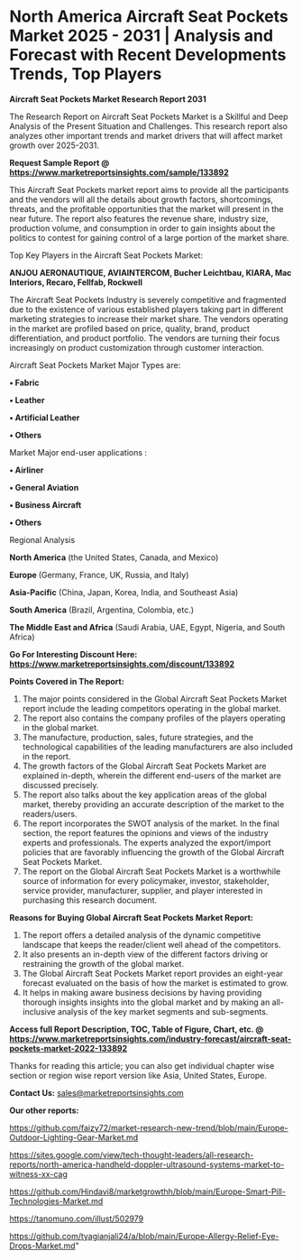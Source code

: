 # North America Aircraft Seat Pockets Market 2025 - 2031 | Analysis and Forecast with Recent Developments Trends, Top Players

<strong>Aircraft Seat Pockets Market Research Report 2031</strong>

The Research Report on Aircraft Seat Pockets Market is a Skillful and Deep Analysis of the Present Situation and Challenges. This research report also analyzes other important trends and market drivers that will affect market growth over 2025-2031.

<strong>Request Sample Report @ <a href=https://www.marketreportsinsights.com/sample/133892>https://www.marketreportsinsights.com/sample/133892</a></strong>

This Aircraft Seat Pockets market report aims to provide all the participants and the vendors will all the details about growth factors, shortcomings, threats, and the profitable opportunities that the market will present in the near future. The report also features the revenue share, industry size, production volume, and consumption in order to gain insights about the politics to contest for gaining control of a large portion of the market share.

Top Key Players in the Aircraft Seat Pockets Market:

<strong>ANJOU AERONAUTIQUE, AVIAINTERCOM, Bucher Leichtbau, KIARA, Mac Interiors, Recaro, Fellfab, Rockwell</strong>

The Aircraft Seat Pockets Industry is severely competitive and fragmented due to the existence of various established players taking part in different marketing strategies to increase their market share. The vendors operating in the market are profiled based on price, quality, brand, product differentiation, and product portfolio. The vendors are turning their focus increasingly on product customization through customer interaction.

Aircraft Seat Pockets Market Major Types are:

<strong>• Fabric

• Leather

• Artificial Leather

• Others</strong>

Market Major end-user applications :

<strong>• Airliner

• General Aviation

• Business Aircraft

• Others</strong>

Regional Analysis

</u><strong><b>North America</b></strong> (the United States, Canada, and Mexico)

<strong><b>Europe </b></strong>(Germany, France, UK, Russia, and Italy)

<strong><b>Asia-Pacific</b></strong> (China, Japan, Korea, India, and Southeast Asia)

<strong><b>South America</b></strong> (Brazil, Argentina, Colombia, etc.)

<strong><b>The Middle East and Africa</b></strong> (Saudi Arabia, UAE, Egypt, Nigeria, and South Africa)

<strong>Go For Interesting Discount Here: <a href=https://www.marketreportsinsights.com/discount/133892>https://www.marketreportsinsights.com/discount/133892</a></strong>

<strong>Points Covered in The Report:</strong>
<ol>
  <li>The major points considered in the Global Aircraft Seat Pockets Market report include the leading competitors operating in the global market.</li>
  <li>The report also contains the company profiles of the players operating in the global market.</li>
  <li>The manufacture, production, sales, future strategies, and the technological capabilities of the leading manufacturers are also included in the report.</li>
  <li>The growth factors of the Global Aircraft Seat Pockets Market are explained in-depth, wherein the different end-users of the market are discussed precisely.</li>
  <li>The report also talks about the key application areas of the global market, thereby providing an accurate description of the market to the readers/users.</li>
  <li>The report incorporates the SWOT analysis of the market. In the final section, the report features the opinions and views of the industry experts and professionals. The experts analyzed the export/import policies that are favorably influencing the growth of the Global Aircraft Seat Pockets Market.</li>
  <li>The report on the Global Aircraft Seat Pockets Market is a worthwhile source of information for every policymaker, investor, stakeholder, service provider, manufacturer, supplier, and player interested in purchasing this research document.</li>
</ol>
<strong>Reasons for Buying Global Aircraft Seat Pockets Market Report:</strong>

<ol>
  <li>The report offers a detailed analysis of the dynamic competitive landscape that keeps the reader/client well ahead of the competitors.</li>
  <li>It also presents an in-depth view of the different factors driving or restraining the growth of the global market.</li>
  <li>The Global Aircraft Seat Pockets Market report provides an eight-year forecast evaluated on the basis of how the market is estimated to grow.</li>
  <li>It helps in making aware business decisions by having providing thorough insights insights into the global market and by making an all-inclusive analysis of the key market segments and sub-segments.</li>
</ol>
<strong>Access full Report Description, TOC, Table of Figure, Chart, etc. @ <a href=https://www.marketreportsinsights.com/industry-forecast/aircraft-seat-pockets-market-2022-133892>https://www.marketreportsinsights.com/industry-forecast/aircraft-seat-pockets-market-2022-133892</a></strong>


Thanks for reading this article; you can also get individual chapter wise section or region wise report version like Asia, United States, Europe.

<strong>Contact Us:</strong>
sales@marketreportsinsights.com

<strong>Our other reports:</strong>

<a href=https://github.com/faizy72/market-research-new-trend/blob/main/Europe-Outdoor-Lighting-Gear-Market.md>https://github.com/faizy72/market-research-new-trend/blob/main/Europe-Outdoor-Lighting-Gear-Market.md</a>

<a href=https://sites.google.com/view/tech-thought-leaders/all-research-reports/north-america-handheld-doppler-ultrasound-systems-market-to-witness-xx-cag>https://sites.google.com/view/tech-thought-leaders/all-research-reports/north-america-handheld-doppler-ultrasound-systems-market-to-witness-xx-cag</a>

<a href=https://github.com/Hindavi8/marketgrowthh/blob/main/Europe-Smart-Pill-Technologies-Market.md>https://github.com/Hindavi8/marketgrowthh/blob/main/Europe-Smart-Pill-Technologies-Market.md</a>

<a href=https://tanomuno.com/illust/502979>https://tanomuno.com/illust/502979</a>

<a href=https://github.com/tyagianjali24/a/blob/main/Europe-Allergy-Relief-Eye-Drops-Market.md>https://github.com/tyagianjali24/a/blob/main/Europe-Allergy-Relief-Eye-Drops-Market.md</a>"
